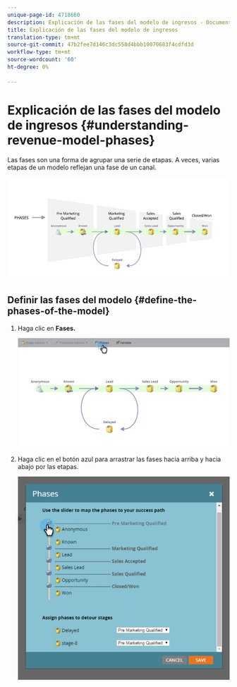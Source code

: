 ```yaml
---
unique-page-id: 4718660
description: Explicación de las fases del modelo de ingresos - Documentos de marketing - Documentación del producto
title: Explicación de las fases del modelo de ingresos
translation-type: tm+mt
source-git-commit: 47b2fee7d146c3dc558d4bbb10070683f4cdfd3d
workflow-type: tm+mt
source-wordcount: '60'
ht-degree: 0%

---
```



# Explicación de las fases del modelo de ingresos {#understanding-revenue-model-phases}

Las fases son una forma de agrupar una serie de etapas. A veces, varias etapas de un modelo reflejan una fase de un canal.

![—](assets/image2015-6-12-16-3a56-3a40.png)

## Definir las fases del modelo {#define-the-phases-of-the-model}

1. Haga clic en **Fases.**

   ![](assets/image2015-6-12-16-3a2-3a28.png)

1. Haga clic en el botón azul para arrastrar las fases hacia arriba y hacia abajo por las etapas.

   ![](assets/image2015-6-12-16-3a5-3a31.png)

